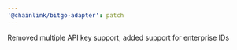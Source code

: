 ```yaml
---
'@chainlink/bitgo-adapter': patch
---
```


Removed multiple API key support, added support for enterprise IDs
